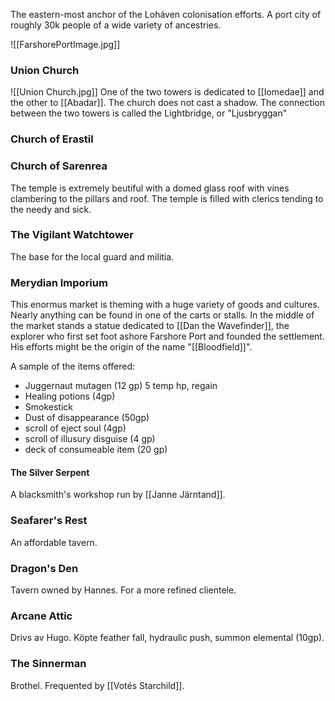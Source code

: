 The eastern-most anchor of the Loháven colonisation efforts. A port city of roughly 30k people of a wide variety of ancestries. 

![[FarshorePortImage.jpg]]

### Union Church
![[Union Church.jpg]]
One of the two towers is dedicated to [[Iomedae]] and the other to [[Abadar]]. The church does not cast a shadow. The connection between the two towers is called the Lightbridge, or "Ljusbryggan"

### Church of Erastil

### Church of Sarenrea
The temple is extremely beutiful with a domed glass roof with vines clambering to the pillars and roof. The temple is filled with clerics tending to the needy and sick. 

### The Vigilant Watchtower
The base for the local guard and militia. 

### Merydian Imporium
This enormus market is theming with a huge variety of goods and cultures. Nearly anything can be found in one of the carts or stalls. In the middle of the market stands a statue dedicated to [[Dan the Wavefinder]], the explorer who first set foot ashore Farshore Port and founded the settlement. His efforts might be the origin of the name "[[Bloodfield]]".

A sample of the items offered:
* Juggernaut mutagen (12 gp) 5 temp hp, regain
* Healing potions (4gp)
* Smokestick
* Dust of disappearance (50gp)
* scroll of eject soul (4gp)
* scroll of illusury disguise (4 gp)
* deck of consumeable item (20 gp)


#### The Silver Serpent
A blacksmith's workshop run by [[Janne Järntand]]. 

### Seafarer's Rest
An affordable tavern. 

### Dragon's Den
Tavern owned by Hannes. For a more refined clientele. 

### Arcane Attic
Drivs av Hugo. Köpte feather fall, hydraulic push, summon elemental (10gp). 

### The Sinnerman
Brothel. Frequented by [[Votés Starchild]].


